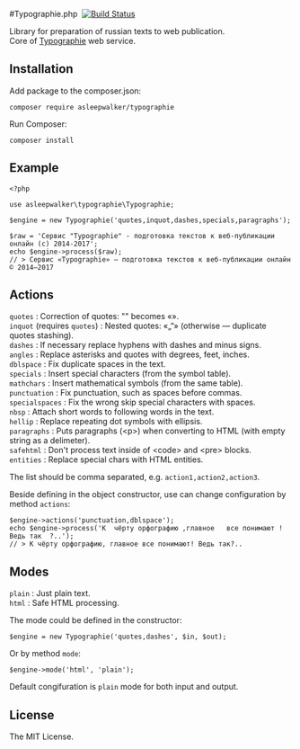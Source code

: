 #Typographie.php &nbsp;[![Build Status](https://travis-ci.org/asleepwalker/typographie.php.svg?branch=master)](https://travis-ci.org/asleepwalker/typographie.php)

Library for preparation of russian texts to web publication.<br>
Core of [Typographie](http://typographie.ru/) web service.

## Installation

Add package to the composer.json:

	composer require asleepwalker/typographie

Run Composer:

	composer install

## Example

```
<?php

use asleepwalker\typographie\Typographie;

$engine = new Typographie('quotes,inquot,dashes,specials,paragraphs');

$raw = 'Сервис "Typographie" - подготовка текстов к веб-публикации онлайн (с) 2014-2017';
echo $engine->process($raw);
// > Сервис «Typographie» — подготовка текстов к веб-публикации онлайн © 2014–2017
```

## Actions

`quotes` : Correction of quotes: "" becomes «».<br>
`inquot` (requires `quotes`) : Nested quotes: «„“» (otherwise — duplicate quotes stashing).<br>
`dashes` : If necessary replace hyphens with dashes and minus signs.<br>
`angles` : Replace asterisks and quotes with degrees, feet, inches.<br>
`dblspace` : Fix duplicate spaces in the text.<br>
`specials` : Insert special characters (from the symbol table).<br>
`mathchars` : Insert mathematical symbols (from the same table).<br>
`punctuation` : Fix punctuation, such as spaces before commas.<br>
`specialspaces` : Fix the wrong skip special characters with spaces.<br>
`nbsp` : Attach short words to following words in the text.<br>
`hellip` : Replace repeating dot symbols with ellipsis.<br>
`paragraphs` : Puts paragraphs (&lt;p&gt;) when converting to HTML (with empty string as a delimeter).<br>
`safehtml` : Don't process text inside of &lt;code&gt; and &lt;pre&gt; blocks.<br>
`entities` : Replace special chars with HTML entities.

The list should be comma separated, e.g. `action1,action2,action3`.

Beside defining in the object constructor, use can change configuration by method `actions`:

```
$engine->actions('punctuation,dblspace');
echo $engine->process('К  чёрту орфографию ,главное   все понимают !Ведь так  ?..');
// > К чёрту орфографию, главное все понимают! Ведь так?..
```

## Modes

`plain` : Just plain text.<br>
`html` : Safe HTML processing.

The mode could be defined in the constructor:

	$engine = new Typographie('quotes,dashes', $in, $out);

Or by method `mode`:

	$engine->mode('html', 'plain');

Default congifuration is `plain` mode for both input and output.

## License

The MIT License.